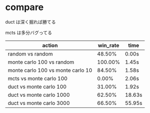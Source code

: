 # compare

duct は深く掘れば勝てる

mcts は多分バグってる

| action | win_rate| time |
| ------ | --------- | ---- |
| random vs random | 48.50% | 0.00s |
| monte carlo 100 vs random | 100.00% | 1.45s |
| monte carlo 100 vs monte carlo 10 | 84.50% | 1.58s |
| mcts vs monte carlo 100 | 0.00% | 2.06s |
| duct vs monte carlo 100 | 31.00% | 1.92s |
| duct vs monte carlo 1000 | 62.50% | 18.63s |
| duct vs monte carlo 3000 | 66.50% | 55.95s |
